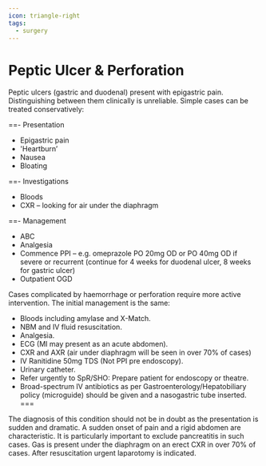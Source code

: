 ```yaml
---
icon: triangle-right
tags:
  - surgery
---
```


# Peptic Ulcer & Perforation

Peptic ulcers (gastric and duodenal) present with epigastric pain. Distinguishing between them clinically is unreliable. Simple cases can be treated conservatively:

==- Presentation
- Epigastric pain
- 'Heartburn’
- Nausea
- Bloating

==- Investigations
- Bloods
- CXR – looking for air under the diaphragm

==- Management
- ABC
- Analgesia
- Commence PPI – e.g. omeprazole PO 20mg OD or PO 40mg OD if severe or recurrent (continue for 4 weeks for duodenal ulcer, 8 weeks for gastric ulcer)
- Outpatient OGD

Cases complicated by haemorrhage or perforation require more active intervention. The initial management is the same:

- Bloods including amylase and X-Match.
- NBM and IV fluid resuscitation.
- Analgesia.
- ECG (MI may present as an acute abdomen).
- CXR and AXR (air under diaphragm will be seen in over 70% of cases)
- IV Ranitidine 50mg TDS (Not PPI pre endoscopy).
- Urinary catheter.
- Refer urgently to SpR/SHO: Prepare patient for endoscopy or theatre.
- Broad-spectrum IV antibiotics as per Gastroenterology/Hepatobiliary policy (microguide) should be given and a nasogastric tube inserted.
===

The diagnosis of this condition should not be in doubt as the presentation is sudden and dramatic. A sudden onset of pain and a rigid abdomen are characteristic. It is particularly important to exclude pancreatitis in such cases. Gas is present under the diaphragm on an erect CXR in over 70% of cases. After resuscitation urgent laparotomy is indicated.
